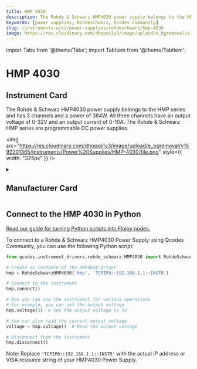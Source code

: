 ```yaml
---
title: HMP 4030
description: The Rohde & Schwarz HMP4030 power supply belongs to the HMP series and has 3 channels and a power of 384W. All three channels have an output voltage of 0-32V and an output current of 0-10A. The Rohde & Schwarz HMP series are programmable DC power supplies.
keywords: [power supplies, Rohdeschwarz, Qcodes Community]
slug: /instruments-wiki/power-supplies/rohdeschwarz/hmp-4030
image: https://res.cloudinary.com/dhopxs1y3/image/upload/e_bgremoval/v1692201365/Instruments/Power%20Supplies/HMP-4030/file.png
---
```


import Tabs from '@theme/Tabs';
import TabItem from '@theme/TabItem';

# HMP 4030

## Instrument Card

<div className="flex">

<div>

The Rohde & Schwarz HMP4030 power supply belongs to the HMP series and has 3 channels and a power of 384W. All three channels have an output voltage of 0-32V and an output current of 0-10A. The Rohde & Schwarz HMP series are programmable DC power supplies.

</div>

<img src="https://res.cloudinary.com/dhopxs1y3/image/upload/e_bgremoval/v1692201365/Instruments/Power%20Supplies/HMP-4030/file.png" style={{ width: "325px" }} />

</div>

<details>
<summary><h2>Manufacturer Card</h2></summary>

<img src="https://res.cloudinary.com/dhopxs1y3/image/upload/v1692139604/Instruments/Vendor%20Logos/RohdeSchwarz.png" style={{ width: "100%", objectFit: "cover" }} />

Rohde & Schwarz GmbH & Co KG is an international electronics group specializing in the fields of electronic test equipment, broadcast & media, cybersecurity, radiomonitoring and radiolocation, and radiocommunication. <a href="https://www.rohde-schwarz.com/ca/home_48230.html">Website</a>.

<ul>
  <li>Headquarters: Munich, Germany</li>
  <li>Yearly Revenue (millions, USD): 2500.0</li>
</ul>
</details>

## Connect to the HMP 4030 in Python

[Read our guide for turning Python scripts into Flojoy nodes.](https://docs.flojoy.ai/custom-nodes/creating-custom-node/)


<Tabs>
<TabItem value="Qcodes Community" label="Qcodes Community">

To connect to a Rohde & Schwarz HMP4030 Power Supply using Qcodes Community, you can use the following Python script:

```python
from qcodes.instrument_drivers.rohde_schwarz.HMP4030 import RohdeSchwarzHMP4030

# Create an instance of the HMP4030 driver
hmp = RohdeSchwarzHMP4030('hmp', 'TCPIP0::192.168.1.1::INSTR')

# Connect to the instrument
hmp.connect()

# Now you can use the instrument for various operations
# For example, you can set the output voltage
hmp.voltage(5)  # Set the output voltage to 5V

# You can also read the current output voltage
voltage = hmp.voltage()  # Read the output voltage

# Disconnect from the instrument
hmp.disconnect()
```

Note: Replace `'TCPIP0::192.168.1.1::INSTR'` with the actual IP address or VISA resource string of your HMP4030 Power Supply.

</TabItem>
</Tabs>